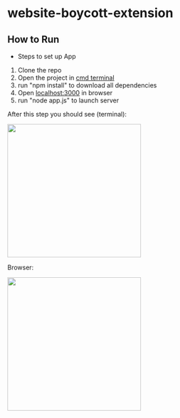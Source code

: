 # website-boycott-extension

## How to Run

* Steps to set up App

1. Clone the repo
2. Open the project in [cmd terminal](https://www.thewindowsclub.com/how-to-open-command-prompt-from-right-click-menu)
3. run "npm install" to download all dependencies
4. Open [localhost:3000](http://localhost:3000/) in browser
5. run "node app.js" to launch server

After this step you should see (terminal):

<img src="https://user-images.githubusercontent.com/43590970/129491724-896f3f79-0b13-4f7d-ab61-711fa8d67fb6.png" height="300" width="auto">

Browser:

<img src="https://user-images.githubusercontent.com/43590970/129491727-950e7c30-6dbb-459c-9f23-57f5eb3551cb.png" height="300" width="auto">

